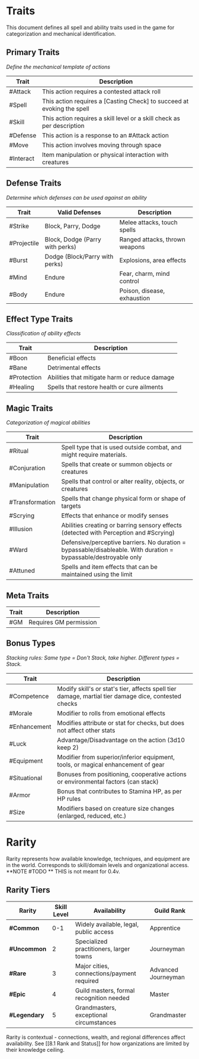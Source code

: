 # Traits

This document defines all spell and ability traits used in the game for categorization and mechanical identification.

## Primary Traits
*Define the mechanical template of actions*

| Trait | Description |
|-------|-------------|
| #Attack | This action requires a contested attack roll |
| #Spell | This action requires a [Casting Check] to succeed at evoking the spell |
| #Skill | This action requires a skill level or a skill check as per description |
| #Defense | This action is a response to an #Attack action |
| #Move | This action involves moving through space |
| #Interact | Item manipulation or physical interaction with creatures |

## Defense Traits
*Determine which defenses can be used against an ability*

| Trait | Valid Defenses | Description |
|-------|----------------|-------------|
| #Strike | Block, Parry, Dodge | Melee attacks, touch spells |
| #Projectile | Block, Dodge (Parry with perks) | Ranged attacks, thrown weapons |
| #Burst | Dodge (Block/Parry with perks) | Explosions, area effects |
| #Mind | Endure | Fear, charm, mind control |
| #Body | Endure | Poison, disease, exhaustion |


## Effect Type Traits
*Classification of ability effects*

| Trait | Description |
|-------|-------------|
| #Boon | Beneficial effects |
| #Bane | Detrimental effects |
| #Protection | Abilities that mitigate harm or reduce damage |
| #Healing | Spells that restore health or cure ailments |

## Magic Traits
*Categorization of magical abilities*

| Trait | Description |
|-------|-------------|
| #Ritual | Spell type that is used outside combat, and might require materials.  |
| #Conjuration | Spells that create or summon objects or creatures |
| #Manipulation | Spells that control or alter reality, objects, or creatures |
| #Transformation | Spells that change physical form or shape of targets |
| #Scrying | Effects that enhance or modify senses |
| #Illusion | Abilities creating or barring sensory effects (detected with Perception and #Scrying) |
| #Ward | Defensive/perceptive barriers. No duration = bypassable/disableable. With duration = bypassable/destroyable only |
| #Attuned | Spells and item effects that can be maintained using the limit |

## Meta Traits

| Trait | Description |
|-------|-------------|
| #GM | Requires GM permission |

## Bonus Types
*Stacking rules: Same type = Don't Stack, take higher. Different types = Stack.*

| Trait | Description |
|-------|-------------|
| #Competence | Modify skill's or stat's tier, affects spell tier damage, martial tier damage dice, contested checks |
| #Morale | Modifier to rolls from emotional effects |
| #Enhancement | Modifies attribute or stat for checks, but does not affect other stats |
| #Luck | Advantage/Disadvantage on the action (3d10 keep 2) |
| #Equipment | Modifier from superior/inferior equipment, tools, or magical enhancement of gear |
| #Situational | Bonuses from positioning, cooperative actions or environmental factors (can stack) |
| #Armor | Bonus that contributes to Stamina HP, as per HP rules |
| #Size | Modifiers based on creature size changes (enlarged, reduced, etc.) |

# Rarity

Rarity represents how available knowledge, techniques, and equipment are in the world. Corresponds to skill/domain levels and organizational access.
**NOTE #TODO ** THIS is not meant for 0.4v.
## Rarity Tiers

| Rarity | Skill Level | Availability | Guild Rank |
|--------|------------|--------------|------------|
| **#Common** | 0-1 | Widely available, legal, public access | Apprentice |
| **#Uncommon** | 2 | Specialized practitioners, larger towns | Journeyman |
| **#Rare** | 3 | Major cities, connections/payment required | Advanced Journeyman |
| **#Epic** | 4 | Guild masters, formal recognition needed | Master |
| **#Legendary** | 5 | Grandmasters, exceptional circumstances | Grandmaster |

Rarity is contextual - connections, wealth, and regional differences affect availability. See [[8.1 Rank and Status]] for how organizations are limited by their knowledge ceiling.
